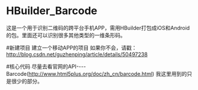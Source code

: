 # HBuilder_Barcode
这是一个用于识别二维码的跨平台手机APP，需用HBuilder打包成iOS和Android的包。里面还可以识别很多其他类型的一维条形码。

#新建项目
建立一个移动APP的项目
如果你不会，请戳：http://blog.csdn.net/guzhenping/article/details/50497238

#核心代码
尽量去看官网的API----Barcode(http://www.html5plus.org/doc/zh_cn/barcode.html)
我这里用到的只是很少的部分。
